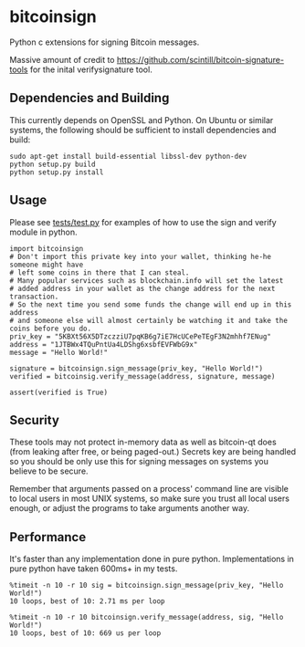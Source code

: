 # bitcoinsign

Python c extensions for signing Bitcoin messages.

Massive amount of credit to https://github.com/scintill/bitcoin-signature-tools for the inital verifysignature tool.

## Dependencies and Building

This currently depends on OpenSSL and Python.  On Ubuntu or similar systems, the following should be sufficient to install dependencies and build:

    sudo apt-get install build-essential libssl-dev python-dev
    python setup.py build    
    python setup.py install

## Usage

Please see [tests/test.py](https://github.com/bobalot/bitcoinsign/tree/master/tests/test.py) for examples of how to use the sign and verify module in python. 
	
	import bitcoinsign
	# Don't import this private key into your wallet, thinking he-he someone might have 
	# left some coins in there that I can steal.
	# Many popular services such as blockchain.info will set the latest 
	# added address in your wallet as the change address for the next transaction.
	# So the next time you send some funds the change will end up in this address 
	# and someone else will almost certainly be watching it and take the coins before you do.
	priv_key = "5KBXt56X5DTzczziU7pqKB6g7iE7HcUCePeTEgF3N2mhhf7ENug"
	address = "1JTBWx4TQuPntUa4LDShg6xsbfEVFWbG9x"
	message = "Hello World!"

	signature = bitcoinsign.sign_message(priv_key, "Hello World!")
	verified = bitcoinsig.verify_message(address, signature, message)

	assert(verified is True)


## Security

These tools may not protect in-memory data as well as bitcoin-qt does (from leaking after free, or being paged-out.) Secrets key are being handled so you should be only use this for signing messages on systems you believe to be secure.

Remember that arguments passed on a process' command line are visible to local users in most UNIX systems, so make sure you trust all local users enough, or adjust the programs to take arguments another way.

## Performance

It's faster than any implementation done in pure python. Implementations in pure python have taken 600ms+ in my tests.

	%timeit -n 10 -r 10 sig = bitcoinsign.sign_message(priv_key, "Hello World!")
	10 loops, best of 10: 2.71 ms per loop

	%timeit -n 10 -r 10 bitcoinsign.verify_message(address, sig, "Hello World!")
	10 loops, best of 10: 669 us per loop
